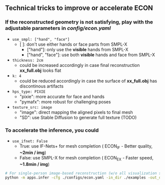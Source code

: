 ## Technical tricks to improve or accelerate ECON

### If the reconstructed geometry is not satisfying, play with the adjustable parameters in _config/econ.yaml_

- `use_smpl: ["hand", "face"]`
  - [ ]: don't use either hands or face parts from SMPL-X
    - ["hand"]: only use the **visible** hands from SMPL-X
    - ["hand", "face"]: use both **visible** hands and face from SMPL-X
- `thickness: 2cm`
    - could be increased accordingly in case final reconstruction **xx_full.obj** looks flat
- `k: 4`
    - could be reduced accordingly in case the surface of **xx_full.obj** has discontinous artifacts
- `hps_type: PIXIE`
    - "pixie": more accurate for face and hands
    - "pymafx": more robust for challenging poses
- `texture_src: image`
    - "image": direct mapping the aligned pixels to final mesh
    - "SD": use Stable Diffusion to generate full texture (TODO)

### To accelerate the inference, you could

- `use_ifnet: False`
    - True: use IF-Nets+ for mesh completion ( $\text{ECON}_\text{IF}$ - Better quality, **~2min / img**)
    - False: use SMPL-X for mesh completion ( $\text{ECON}_\text{EX}$ - Faster speed, **~1.8min / img**)

```bash
# For single-person image-based reconstruction (w/o all visualization steps, 1.5min)
python -m apps.infer -cfg ./configs/econ.yaml -in_dir ./examples -out_dir ./results -novis
```
